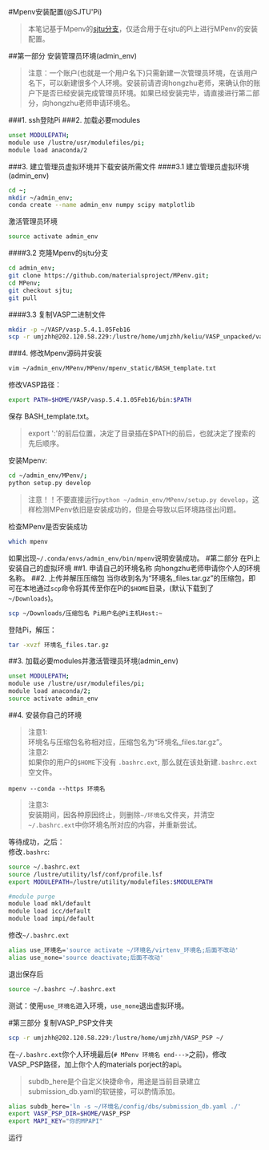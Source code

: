 #Mpenv安装配置(@SJTU'Pi)

>本笔记基于Mpenv的[sjtu分支](https://github.com/materialsproject/MPenv/tree/sjtu)，仅适合用于在sjtu的Pi上进行MPenv的安装配置。

##第一部分 安装管理员环境(admin_env)
>注意：一个账户(也就是一个用户名下)只需新建一次管理员环境，在该用户名下，可以新建很多个人环境。安装前请咨询hongzhu老师，来确认你的账户下是否已经安装完成管理员环境。如果已经安装完毕，请直接进行第二部分，向hongzhu老师申请环境名。

###1. ssh登陆Pi
###2. 加载必要modules
```sh
unset MODULEPATH;
module use /lustre/usr/modulefiles/pi;
module load anaconda/2
```
###3. 建立管理员虚拟环境并下载安装所需文件
####3.1 建立管理员虚拟环境(admin_env)
```sh
cd ~;
mkdir ~/admin_env;
conda create --name admin_env numpy scipy matplotlib
```
激活管理员环境

```sh
source activate admin_env
```
####3.2 克隆Mpenv的sjtu分支
```sh
cd admin_env;
git clone https://github.com/materialsproject/MPenv.git;
cd MPenv;
git checkout sjtu;
git pull
```
####3.3 复制VASP二进制文件

```sh
mkdir -p ~/VASP/vasp.5.4.1.05Feb16
scp -r umjzhh@202.120.58.229:/lustre/home/umjzhh/keliu/VASP_unpacked/vasp.5.4.1.05Feb16/bin/ ~/VASP/vasp.5.4.1.05Feb16/bin/
```
###4. 修改Mpenv源码并安装
```sh
vim ~/admin_env/MPenv/MPenv/mpenv_static/BASH_template.txt
```
修改VASP路径：
>  

```sh
export PATH=$HOME/VASP/vasp.5.4.1.05Feb16/bin:$PATH
```
保存 BASH\_template.txt。 
>export ':'的前后位置，决定了目录插在$PATH的前后，也就决定了搜索的先后顺序。  

安装Mpenv:

```sh
cd ~/admin_env/MPenv/;
python setup.py develop
```
>注意！！不要直接运行`python ~/admin_env/MPenv/setup.py develop`，这样检测MPenv依旧是安装成功的，但是会导致以后环境路径出问题。

检查MPenv是否安装成功

```sh
which mpenv
```
如果出现`~/.conda/envs/admin_env/bin/mpenv`说明安装成功。
#第二部分 在Pi上安装自己的虚拟环境
##1. 申请自己的环境名称
向hongzhu老师申请你个人的环境名称。
##2. 上传并解压压缩包
当你收到名为“环境名_files.tar.gz”的压缩包，即可在本地通过`scp`命令将其传至你在Pi的`$HOME`目录，(默认下载到了`~/Downloads`)。

```sh
scp ~/Downloads/压缩包名 Pi用户名@Pi主机Host:~
```
登陆Pi，解压：

```sh
tar -xvzf 环境名_files.tar.gz
```
##3. 加载必要modules并激活管理员环境(admin_env)
```sh
unset MODULEPATH;
module use /lustre/usr/modulefiles/pi;
module load anaconda/2;
source activate admin_env
```
##4. 安装你自己的环境
>注意1:  
>环境名与压缩包名称相对应，压缩包名为“环境名_files.tar.gz”。  
>注意2:  
>如果你的用户的`$HOME`下没有 `.bashrc.ext`, 那么就在该处新建`.bashrc.ext`空文件。

```
mpenv --conda --https 环境名
```
>注意3:  
>安装期间，因各种原因终止，则删除`~/环境名`文件夹，并清空`~/.bashrc.ext`中你环境名所对应的内容，并重新尝试。

等待成功，之后：  
修改`.bashrc`:

```sh
source ~/.bashrc.ext
source /lustre/utility/lsf/conf/profile.lsf
export MODULEPATH=/lustre/utility/modulefiles:$MODULEPATH

#module purge
module load mkl/default
module load icc/default
module load impi/default
```

修改`~/.bashrc.ext`

```sh
alias use_环境名='source activate ~/环境名/virtenv_环境名;后面不改动'
alias use_none='source deactivate;后面不改动'
```
退出保存后

```sh
source ~/.bashrc ~/.bashrc.ext
```
测试：使用`use_环境名`进入环境，`use_none`退出虚拟环境。

#第三部分
复制VASP\_PSP文件夹

```sh
scp -r umjzhh@202.120.58.229:/lustre/home/umjzhh/VASP_PSP ~/
```
在`~/.bashrc.ext`你个人环境最后(`# MPenv 环境名 end--->`之前)，修改VASP_PSP路径，加上你个人的materials porject的api。
>subdb_here是个自定义快捷命令，用途是当前目录建立submission\_db.yaml的软链接，可以酌情添加。

```sh
alias subdb_here='ln -s ~/环境名/config/dbs/submission_db.yaml ./'
export VASP_PSP_DIR=$HOME/VASP_PSP
export MAPI_KEY="你的MPAPI"
```
运行